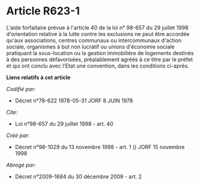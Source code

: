 # Article R623-1

L'aide forfaitaire prévue à l'article 40 de la loi n° 98-657 du 29 juillet 1998 d'orientation relative à la lutte contre les
exclusions ne peut être accordée qu'aux associations, centres communaux ou intercommunaux d'action sociale, organismes à but
non lucratif ou unions d'économie sociale pratiquant la sous-location ou la gestion immobilière de logements destinés à des
personnes défavorisées, préalablement agréés à ce titre par le préfet et qui ont conclu avec l'Etat une convention, dans les
conditions ci-après.

**Liens relatifs à cet article**

_Codifié par_:

  - Décret n°78-622 1978-05-31 JORF 8 JUIN 1978

_Cite_:

  - Loi n°98-657 du 29 juillet 1998 - art. 40

_Créé par_:

  - Décret n°98-1029 du 13 novembre 1998 - art. 1 () JORF 15 novembre 1998

_Abrogé par_:

  - Décret n°2009-1684 du 30 décembre 2009 - art. 2
